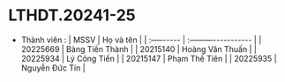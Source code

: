 # LTHDT.20241-25
- Thành viên :
| MSSV     | Họ và tên       | 
| :—–----- | :———----------- | 
| 20225669 | Bàng Tiến Thành | 
| 20215140 | Hoàng Văn Thuấn | 
| 20225934 | Lý Công Tiến    | 
| 20215147 | Phạm Thế Tiên   |
| 20225935 | Nguyễn Đức Tín  |       
